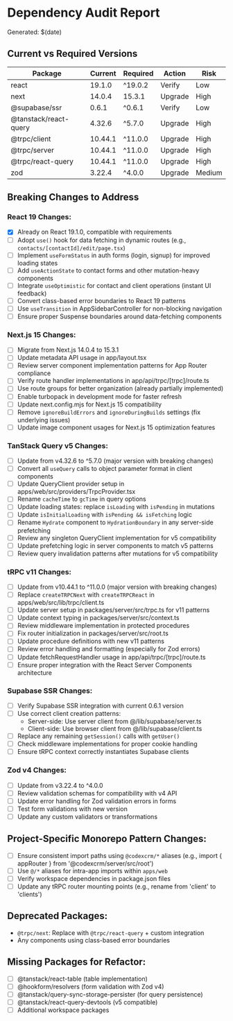 # Dependency Audit Report

Generated: $(date)

## Current vs Required Versions

| Package               | Current | Required | Action  | Risk   |
| --------------------- | ------- | -------- | ------- | ------ |
| react                 | 19.1.0  | ^19.0.2  | Verify  | Low    |
| next                  | 14.0.4  | 15.3.1   | Upgrade | High   |
| @supabase/ssr         | 0.6.1   | ^0.6.1   | Verify  | Low    |
| @tanstack/react-query | 4.32.6  | ^5.7.0   | Upgrade | High   |
| @trpc/client          | 10.44.1 | ^11.0.0  | Upgrade | High   |
| @trpc/server          | 10.44.1 | ^11.0.0  | Upgrade | High   |
| @trpc/react-query     | 10.44.1 | ^11.0.0  | Upgrade | High   |
| zod                   | 3.22.4  | ^4.0.0   | Upgrade | Medium |

## Breaking Changes to Address

### React 19 Changes:

- [x] Already on React 19.1.0, compatible with requirements
- [ ] Adopt `use()` hook for data fetching in dynamic routes (e.g., `contacts/[contactId]/edit/page.tsx`)
- [ ] Implement `useFormStatus` in auth forms (login, signup) for improved loading states
- [ ] Add `useActionState` to contact forms and other mutation-heavy components
- [ ] Integrate `useOptimistic` for contact and client operations (instant UI feedback)
- [ ] Convert class-based error boundaries to React 19 patterns
- [ ] Use `useTransition` in AppSidebarController for non-blocking navigation
- [ ] Ensure proper Suspense boundaries around data-fetching components

### Next.js 15 Changes:

- [ ] Migrate from Next.js 14.0.4 to 15.3.1
- [ ] Update metadata API usage in app/layout.tsx
- [ ] Review server component implementation patterns for App Router compliance
- [ ] Verify route handler implementations in app/api/trpc/[trpc]/route.ts
- [ ] Use route groups for better organization (already partially implemented)
- [ ] Enable turbopack in development mode for faster refresh
- [ ] Update next.config.mjs for Next.js 15 compatibility
- [ ] Remove `ignoreBuildErrors` and `ignoreDuringBuilds` settings (fix underlying issues)
- [ ] Update image component usages for Next.js 15 optimization features

### TanStack Query v5 Changes:

- [ ] Update from v4.32.6 to ^5.7.0 (major version with breaking changes)
- [ ] Convert all `useQuery` calls to object parameter format in client components
- [ ] Update QueryClient provider setup in apps/web/src/providers/TrpcProvider.tsx
- [ ] Rename `cacheTime` to `gcTime` in query options
- [ ] Update loading states: replace `isLoading` with `isPending` in mutations
- [ ] Update `isInitialLoading` with `isPending && isFetching` logic
- [ ] Rename `Hydrate` component to `HydrationBoundary` in any server-side prefetching
- [ ] Review any singleton QueryClient implementation for v5 compatibility
- [ ] Update prefetching logic in server components to match v5 patterns
- [ ] Review query invalidation patterns after mutations for v5 compatibility

### tRPC v11 Changes:

- [ ] Update from v10.44.1 to ^11.0.0 (major version with breaking changes)
- [ ] Replace `createTRPCNext` with `createTRPCReact` in apps/web/src/lib/trpc/client.ts
- [ ] Update server setup in packages/server/src/trpc.ts for v11 patterns
- [ ] Update context typing in packages/server/src/context.ts
- [ ] Review middleware implementation in protected procedures
- [ ] Fix router initialization in packages/server/src/root.ts
- [ ] Update procedure definitions with new v11 patterns
- [ ] Review error handling and formatting (especially for Zod errors)
- [ ] Update fetchRequestHandler usage in app/api/trpc/[trpc]/route.ts
- [ ] Ensure proper integration with the React Server Components architecture

### Supabase SSR Changes:

- [ ] Verify Supabase SSR integration with current 0.6.1 version
- [ ] Use correct client creation patterns:
  - Server-side: Use server client from @/lib/supabase/server.ts
  - Client-side: Use browser client from @/lib/supabase/client.ts
- [ ] Replace any remaining `getSession()` calls with `getUser()`
- [ ] Check middleware implementations for proper cookie handling
- [ ] Ensure tRPC context correctly instantiates Supabase clients

### Zod v4 Changes:

- [ ] Update from v3.22.4 to ^4.0.0
- [ ] Review validation schemas for compatibility with v4 API
- [ ] Update error handling for Zod validation errors in forms
- [ ] Test form validations with new version
- [ ] Update any custom validators or transformations

## Project-Specific Monorepo Pattern Changes:

- [ ] Ensure consistent import paths using `@codexcrm/*` aliases (e.g., import { appRouter } from '@codexcrm/server/src/root')
- [ ] Use `@/*` aliases for intra-app imports within `apps/web`
- [ ] Verify workspace dependencies in package.json files
- [ ] Update any tRPC router mounting points (e.g., rename from 'client' to 'clients')

## Deprecated Packages:

- `@trpc/next`: Replace with `@trpc/react-query` + custom integration
- Any components using class-based error boundaries

## Missing Packages for Refactor:

- [ ] @tanstack/react-table (table implementation)
- [ ] @hookform/resolvers (form validation with Zod v4)
- [ ] @tanstack/query-sync-storage-persister (for query persistence)
- [ ] @tanstack/react-query-devtools (v5 compatible)
- [ ] Additional workspace packages
